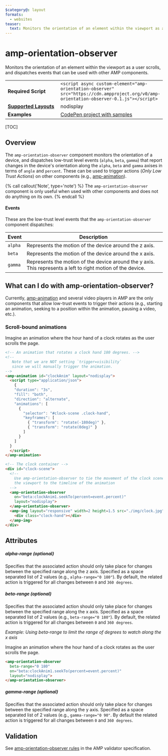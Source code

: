 ```yaml
---
$category@: layout
formats:
  - websites
teaser:
  text: Monitors the orientation of an element within the viewport as a user scrolls, and dispatches events that can be used with other AMP components.
---
```

<!---
Copyright 2017 The AMP HTML Authors. All Rights Reserved.

Licensed under the Apache License, Version 2.0 (the "License");
you may not use this file except in compliance with the License.
You may obtain a copy of the License at

      http://www.apache.org/licenses/LICENSE-2.0

Unless required by applicable law or agreed to in writing, software
distributed under the License is distributed on an "AS-IS" BASIS,
WITHOUT WARRANTIES OR CONDITIONS OF ANY KIND, either express or implied.
See the License for the specific language governing permissions and
limitations under the License.
-->

# amp-orientation-observer

Monitors the orientation of an element within the viewport as a user scrolls, and dispatches events that can be used with
other AMP components.

<table>
  <tr>
    <td width="40%"><strong>Required Script</strong></td>
    <td><code>&lt;script async custom-element="amp-orientation-observer" src="https://cdn.ampproject.org/v0/amp-orientation-observer-0.1.js">&lt;/script></code></td>
  </tr>
  <tr>
    <td class="col-fourty"><strong><a href="https://www.ampproject.org/docs/design/responsive/control_layout#the-layout-attribute">Supported Layouts</a></strong></td>
    <td>nodisplay</td>
  </tr>
  <tr>
    <td width="40%"><strong>Examples</strong></td>
    <td><a href="https://codepen.io/nainar92/project/full/XwzYOd/">CodePen project with samples</a>
    </td>
  </tr>
</table>

[TOC]

## Overview

The `amp-orientation-observer` component monitors the orientation of a device, and dispatches low-trust level events (`alpha`, `beta`, `gamma`) that report changes in the device's orientation along the `alpha`, `beta` and `gamma` axises in terms of `angle` and `percent`. These can be used to trigger actions (*Only Low Trust Actions*) on other components (e.g., [amp-animation](https://www.ampproject.org/docs/reference/components/amp-animation)).

{% call callout('Note', type='note') %}
The `amp-orientation-observer` component is only useful when used with other components and does not do anything on its own.
{% endcall %}


#### Events

These are the low-trust level events that the `amp-orientation-observer` component dispatches:


| Event    | Description                                            |
| ---------| -------------------------------------------------------|
| `alpha`  | Represents the motion of the device around the z axis. |
| `beta`   | Represents the motion of the device around the x axis. |
| `gamma`  | Represents the motion of the device around the y axis. This represents a left to right motion of the device. |


## What can I do with amp-orientation-observer?

Currently, [amp-animation](https://www.ampproject.org/docs/reference/components/amp-animation) and several video players in AMP are the only components that allow low-trust events to trigger their actions (e.g., starting an animation, seeking to a position within the animation, pausing a video, etc.).

### Scroll-bound animations

Imagine an animation where the hour hand of a clock rotates as the user scrolls the page.

```html
<!-- An animation that rotates a clock hand 180 degrees. -->
<!--
   Note that we are NOT setting `trigger=visibility`
   since we will manually trigger the animation.
-->
<amp-animation id="clockAnim" layout="nodisplay">
  <script type="application/json">
    {
    "duration": "3s",
    "fill": "both",
    "direction": "alternate",
    "animations": [
      {
        "selector": "#clock-scene .clock-hand",
        "keyframes": [
          { "transform": "rotate(-180deg)" },
          { "transform": "rotate(0deg)" }
        ]
      }
    ]
  }
  </script>
</amp-animation>

<!-- The clock container -->
<div id="clock-scene">
  <!--
    Use amp-orientation-observer to tie the movement of the clock scene within
    the viewport to the timeline of the animation
  -->
  <amp-orientation-observer
    on="beta:clockAnim1.seekTo(percent=event.percent)"
    layout="nodisplay">
  </amp-orientation-observer>
  <amp-img layout="responsive" width=2 height=1.5 src="./img/clock.jpg">
    <div class="clock-hand"></div>
  </amp-img>
</div>

```

## Attributes

##### alpha-range (optional)

Specifies that the associated action should only take place for changes between the specified range along the z axis. Specified as a space separated list of 2 values (e.g., `alpha-range="0 180"`). By default, the related action is triggered for all changes between `0` and `360 degrees`.

##### beta-range (optional)

Specifies that the associated action should only take place for changes between the specified range along the x axis. Specified as a space separated list of 2 values (e.g., `beta-range="0 180"`). By default, the related action is triggered for all changes between `0` and `360 degrees`.

*Example: Using beta-range to limit the range of degrees to watch along the x axis*

Imagine an animation where the hour hand of a clock rotates as the user scrolls the page.

```html
<amp-orientation-observer
  beta-range="0 180"
  on="beta:clockAnim1.seekTo(percent=event.percent)"
  layout="nodisplay">
</amp-orientation-observer>
```

##### gamma-range (optional)

Specifies that the associated action should only take place for changes between the specified range along the y axis. Specified as a space separated list of 2 values (e.g., `gamma-range="0 90"`. By default the related action is triggered for all changes between `0` and `360 degrees`.

## Validation

See [amp-orientation-observer rules](https://github.com/ampproject/amphtml/blob/master/extensions/amp-orientation-observer/validator-amp-orientation-observer.protoascii) in the AMP validator specification.
